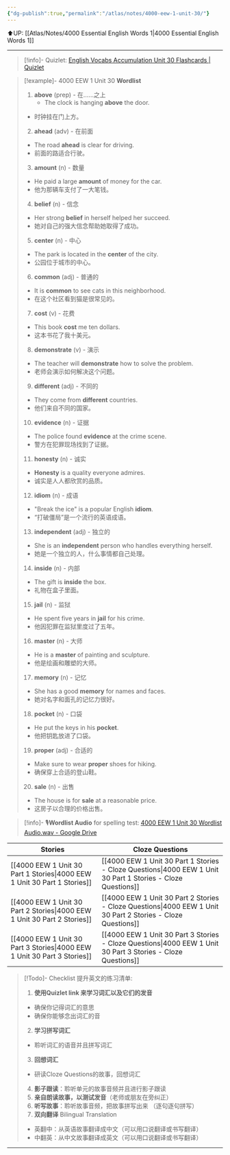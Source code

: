 ```yaml
---
{"dg-publish":true,"permalink":"/atlas/notes/4000-eew-1-unit-30/"}
---
```


⬆️UP: [[Atlas/Notes/4000 Essential English Words 1\|4000 Essential English Words 1]]

---
> [!info]- Quizlet: [English Vocabs Accumulation Unit 30 Flashcards | Quizlet](https://quizlet.com/my/973960992/english-vocabs-accumulation-unit-30-flash-cards/?i=1vbzw5&x=1jqt)

> [!example]- 4000 EEW 1 Unit 30 **Wordlist**
> 1. **above** (prep) - 在……之上  
> 	 - The clock is hanging **above** the door.  
> 	- 时钟挂在门上方。  
> 2. **ahead** (adv) - 在前面  
> 	- The road **ahead** is clear for driving.  
> 	- 前面的路适合行驶。  
> 3. **amount** (n) - 数量  
> 	- He paid a large **amount** of money for the car.  
> 	- 他为那辆车支付了一大笔钱。  
> 4. **belief** (n) - 信念  
> 	- Her strong **belief** in herself helped her succeed.  
> 	- 她对自己的强大信念帮助她取得了成功。  
> 5. **center** (n) - 中心  
> 	- The park is located in the **center** of the city.  
> 	- 公园位于城市的中心。  
> 6. **common** (adj) - 普通的  
> 	- It is **common** to see cats in this neighborhood.  
> 	- 在这个社区看到猫是很常见的。  
> 7. **cost** (v) - 花费  
> 	- This book **cost** me ten dollars.  
> 	- 这本书花了我十美元。  
> 8. **demonstrate** (v) - 演示  
> 	- The teacher will **demonstrate** how to solve the problem.  
> 	- 老师会演示如何解决这个问题。  
> 9. **different** (adj) - 不同的  
> 	- They come from **different** countries.  
> 	- 他们来自不同的国家。  
> 10. **evidence** (n) - 证据  
> 	- The police found **evidence** at the crime scene.  
> 	- 警方在犯罪现场找到了证据。  
> 11. **honesty** (n) - 诚实  
> 	- **Honesty** is a quality everyone admires.  
> 	- 诚实是人人都欣赏的品质。  
> 12. **idiom** (n) - 成语  
> 	- "Break the ice" is a popular English **idiom**.  
> 	- “打破僵局”是一个流行的英语成语。  
> 13. **independent** (adj) - 独立的  
> 	- She is an **independent** person who handles everything herself.  
> 	- 她是一个独立的人，什么事情都自己处理。  
> 14. **inside** (n) - 内部  
> 	- The gift is **inside** the box.  
> 	- 礼物在盒子里面。  
> 15. **jail** (n) - 监狱  
> 	- He spent five years in **jail** for his crime.  
> 	- 他因犯罪在监狱里度过了五年。  
> 16. **master** (n) - 大师  
> 	- He is a **master** of painting and sculpture.  
> 	- 他是绘画和雕塑的大师。  
> 17. **memory** (n) - 记忆  
> 	- She has a good **memory** for names and faces.  
> 	- 她对名字和面孔的记忆力很好。  
> 18. **pocket** (n) - 口袋  
> 	- He put the keys in his **pocket**.  
> 	- 他把钥匙放进了口袋。  
> 19. **proper** (adj) - 合适的  
> 	- Make sure to wear **proper** shoes for hiking.  
> 	- 确保穿上合适的登山鞋。  
> 20. **sale** (n) - 出售  
> 	- The house is for **sale** at a reasonable price.  
> 	- 这房子以合理的价格出售。  

> [!info]- 🎙️**Wordlist Audio** for spelling test: [4000 EEW 1 Unit 30 Wordlist Audio.wav - Google Drive](https://drive.google.com/file/d/1ahh3Qc26-ih1AEjiUyKmFOYbbU548Pcn/view?usp=drive_link)

| Stories                               | Cloze Questions                                         |
| ------------------------------------- | ------------------------------------------------------- |
| [[4000 EEW 1 Unit 30 Part 1 Stories\|4000 EEW 1 Unit 30 Part 1 Stories]] | [[4000 EEW 1 Unit 30 Part 1 Stories - Cloze Questions\|4000 EEW 1 Unit 30 Part 1 Stories - Cloze Questions]] |
| [[4000 EEW 1 Unit 30 Part 2 Stories\|4000 EEW 1 Unit 30 Part 2 Stories]] | [[4000 EEW 1 Unit 30 Part 2 Stories - Cloze Questions\|4000 EEW 1 Unit 30 Part 2 Stories - Cloze Questions]] |
| [[4000 EEW 1 Unit 30 Part 3 Stories\|4000 EEW 1 Unit 30 Part 3 Stories]] | [[4000 EEW 1 Unit 30 Part 3 Stories - Cloze Questions\|4000 EEW 1 Unit 30 Part 3 Stories - Cloze Questions]] |

> [!Todo]- Checklist 提升英文的练习清单:
> 1. **使用Quizlet link 来学习词汇以及它们的发音** 
>	- 确保你记得词汇的意思 
>	- 确保你能够念出词汇的音 
> 2. **学习拼写词汇** 
>	- 聆听词汇的语音并且拼写词汇 
> 3. **回想词汇**
>	- 研读Cloze Questions的故事，回想词汇 
> 4. **影子跟读**：聆听单元的故事音频并且进行影子跟读 
> 5. **亲自朗读故事，以测试发音**（老师或朋友在旁纠正）
> 6. **听写故事**：聆听故事音频，把故事拼写出来 （逐句逐句拼写）
> 7. **双向翻译** Bilingual Translation 
>	- 英翻中：从英语故事翻译成中文（可以用口说翻译或书写翻译）
>	- 中翻英：从中文故事翻译成英文（可以用口说翻译或书写翻译）

---
